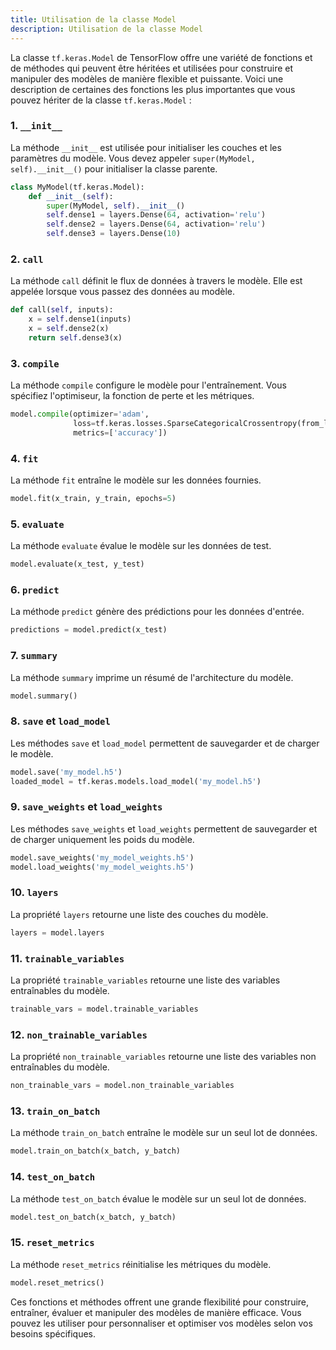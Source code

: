 ```yaml
---
title: Utilisation de la classe Model
description: Utilisation de la classe Model
---
```


La classe `tf.keras.Model` de TensorFlow offre une variété de fonctions et de méthodes qui peuvent être héritées et utilisées pour construire et manipuler des modèles de manière flexible et puissante. Voici une description de certaines des fonctions les plus importantes que vous pouvez hériter de la classe `tf.keras.Model` :

### 1. `__init__`

La méthode `__init__` est utilisée pour initialiser les couches et les paramètres du modèle. Vous devez appeler `super(MyModel, self).__init__()` pour initialiser la classe parente.

```python
class MyModel(tf.keras.Model):
    def __init__(self):
        super(MyModel, self).__init__()
        self.dense1 = layers.Dense(64, activation='relu')
        self.dense2 = layers.Dense(64, activation='relu')
        self.dense3 = layers.Dense(10)

```

### 2. `call`

La méthode `call` définit le flux de données à travers le modèle. Elle est appelée lorsque vous passez des données au modèle.

```python
def call(self, inputs):
    x = self.dense1(inputs)
    x = self.dense2(x)
    return self.dense3(x)

```

### 3. `compile`

La méthode `compile` configure le modèle pour l'entraînement. Vous spécifiez l'optimiseur, la fonction de perte et les métriques.

```python
model.compile(optimizer='adam',
              loss=tf.keras.losses.SparseCategoricalCrossentropy(from_logits=True),
              metrics=['accuracy'])

```

### 4. `fit`

La méthode `fit` entraîne le modèle sur les données fournies.

```python
model.fit(x_train, y_train, epochs=5)

```

### 5. `evaluate`

La méthode `evaluate` évalue le modèle sur les données de test.

```python
model.evaluate(x_test, y_test)

```

### 6. `predict`

La méthode `predict` génère des prédictions pour les données d'entrée.

```python
predictions = model.predict(x_test)

```

### 7. `summary`

La méthode `summary` imprime un résumé de l'architecture du modèle.

```python
model.summary()

```

### 8. `save` et `load_model`

Les méthodes `save` et `load_model` permettent de sauvegarder et de charger le modèle.

```python
model.save('my_model.h5')
loaded_model = tf.keras.models.load_model('my_model.h5')

```

### 9. `save_weights` et `load_weights`

Les méthodes `save_weights` et `load_weights` permettent de sauvegarder et de charger uniquement les poids du modèle.

```python
model.save_weights('my_model_weights.h5')
model.load_weights('my_model_weights.h5')

```

### 10. `layers`

La propriété `layers` retourne une liste des couches du modèle.

```python
layers = model.layers

```

### 11. `trainable_variables`

La propriété `trainable_variables` retourne une liste des variables entraînables du modèle.

```python
trainable_vars = model.trainable_variables

```

### 12. `non_trainable_variables`

La propriété `non_trainable_variables` retourne une liste des variables non entraînables du modèle.

```python
non_trainable_vars = model.non_trainable_variables

```

### 13. `train_on_batch`

La méthode `train_on_batch` entraîne le modèle sur un seul lot de données.

```python
model.train_on_batch(x_batch, y_batch)

```

### 14. `test_on_batch`

La méthode `test_on_batch` évalue le modèle sur un seul lot de données.

```python
model.test_on_batch(x_batch, y_batch)

```

### 15. `reset_metrics`

La méthode `reset_metrics` réinitialise les métriques du modèle.

```python
model.reset_metrics()

```

Ces fonctions et méthodes offrent une grande flexibilité pour construire, entraîner, évaluer et manipuler des modèles de manière efficace. Vous pouvez les utiliser pour personnaliser et optimiser vos modèles selon vos besoins spécifiques.